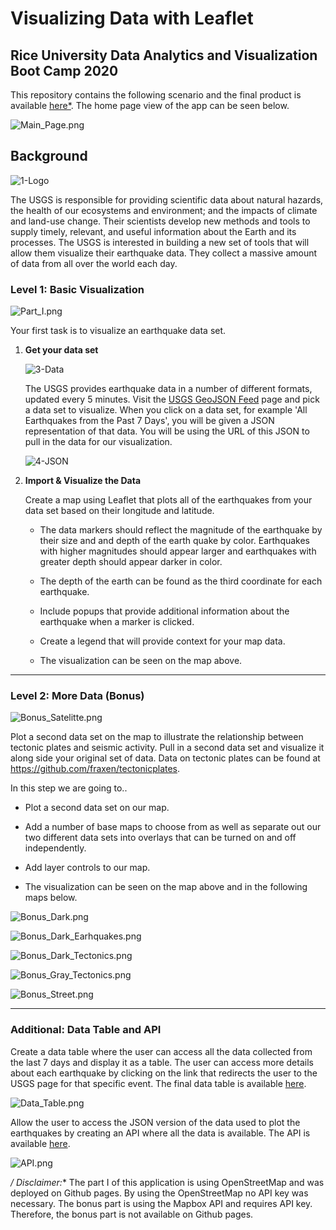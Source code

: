 # Visualizing Data with Leaflet


## Rice University Data Analytics and Visualization Boot Camp 2020

This repository contains the following scenario and the final product is available [here*](https://gpivaro.github.io/leaflet-challenge/Leaflet-Step-1/index-step-1.html).
The home page view of the app can be seen below.

![Main_Page.png](Images/Main_Page.png)

## Background


![1-Logo](Images/1-Logo.png)

The USGS is responsible for providing scientific data about natural hazards, the health of our ecosystems and environment; and the impacts of climate and land-use change. Their scientists develop new methods and tools to supply timely, relevant, and useful information about the Earth and its processes. The USGS is interested in building a new set of tools that will allow them visualize their earthquake data. They collect a massive amount of data from all over the world each day.


### Level 1: Basic Visualization

![Part_I.png](Images/Part_I.png)

Your first task is to visualize an earthquake data set.

1. **Get your data set**

   ![3-Data](Images/3-Data.png)

   The USGS provides earthquake data in a number of different formats, updated every 5 minutes. Visit the [USGS GeoJSON Feed](http://earthquake.usgs.gov/earthquakes/feed/v1.0/geojson.php) page and pick a data set to visualize. When you click on a data set, for example 'All Earthquakes from the Past 7 Days', you will be given a JSON representation of that data. You will be using the URL of this JSON to pull in the data for our visualization.

   ![4-JSON](Images/4-JSON.png)

2. **Import & Visualize the Data**

   Create a map using Leaflet that plots all of the earthquakes from your data set based on their longitude and latitude.

   * The data markers should reflect the magnitude of the earthquake by their size and and depth of the earth quake by color. Earthquakes with higher magnitudes should appear larger and earthquakes with greater depth should appear darker in color.

   * The depth of the earth can be found as the third coordinate for each earthquake.

   * Include popups that provide additional information about the earthquake when a marker is clicked.

   * Create a legend that will provide context for your map data.

   * The visualization can be seen on the map above.

- - -

### Level 2: More Data (Bonus)

![Bonus_Satelitte.png](Images/Bonus_Satelitte.png)


Plot a second data set on the map to illustrate the relationship between tectonic plates and seismic activity. Pull in a second data set and visualize it along side your original set of data. Data on tectonic plates can be found at <https://github.com/fraxen/tectonicplates>.

In this step we are going to..

* Plot a second data set on our map.

* Add a number of base maps to choose from as well as separate out our two different data sets into overlays that can be turned on and off independently.

* Add layer controls to our map.

* The visualization can be seen on the map above and in the following maps below.

![Bonus_Dark.png](Images/Bonus_Dark.png)

![Bonus_Dark_Earhquakes.png](Images/Bonus_Dark_Earhquakes.png)

![Bonus_Dark_Tectonics.png](Images/Bonus_Dark_Tectonics.png)

![Bonus_Gray_Tectonics.png](Images/Bonus_Gray_Tectonics.png)

![Bonus_Street.png](Images/Bonus_Street.png)



- - -

### Additional: Data Table and API

Create a data table where the user can access all the data collected from the last 7 days and display it as a table. The user can access more details about each earthquake by clicking on the link that redirects the user to the USGS page for that specific event. The final data table is available [here](https://gpivaro.github.io/leaflet-challenge/Leaflet-Step-1/table-data.html).

![Data_Table.png](Images/Data_Table.png)

Allow the user to access the JSON version of the data used to plot the earthquakes by creating an API where all the data is available.
The API is available [here](https://gpivaro.github.io/leaflet-challenge/Leaflet-Step-1/data.html).

![API.png](Images/API.png)



**/* Disclaimer:** The part I of this application is using OpenStreetMap and was deployed on Github pages. By using the OpenStreetMap no API key was necessary. The bonus part is using the Mapbox API and requires API key. Therefore, the bonus part is not available on Github pages.
